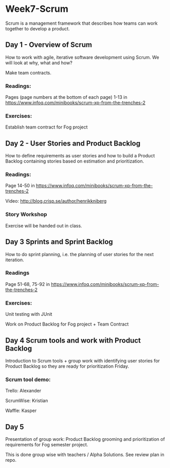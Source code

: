 # Week7-Scrum
Scrum is a management framework that describes how teams can work together to develop a product.

## Day 1 - Overview of Scrum
How to work with agile, iterative software development using Scrum. We will look at why, what and how?

Make team contracts.

### Readings:
Pages (page numbers at the bottom of each page) 1-13 in https://www.infoq.com/minibooks/scrum-xp-from-the-trenches-2

### Exercises:
Establish team contract for Fog project

## Day 2 - User Stories and Product Backlog
How to define requirements as user stories and how to build a Product Backlog containing stories based on estimation and prioritization.


### Readings:
Page 14-50 in https://www.infoq.com/minibooks/scrum-xp-from-the-trenches-2

Video: http://blog.crisp.se/author/henrikkniberg


### Story Workshop
Exercise will be handed out in class.

## Day 3 Sprints and Sprint Backlog
How to do sprint planning, i.e. the planning of user stories for the next iteration.

### Readings

Page 51-68, 75-92 in https://www.infoq.com/minibooks/scrum-xp-from-the-trenches-2

### Exercises:
Unit testing with JUnit

Work on Product Backlog for Fog project + Team Contract

## Day 4 Scrum tools and work with Product Backlog
Introduction to Scrum tools + group work with identifying user stories for Product Backlog so they are ready for prioritization Friday.
 
### Scrum tool demo:
Trello: Alexander

ScrumWise: Kristian

Waffle: Kasper

## Day 5
Presentation of group work: Product Backlog grooming and prioritization of requirements for Fog semester project. 

This is done group wise with teachers / Alpha Solutions. See review plan in repo.

